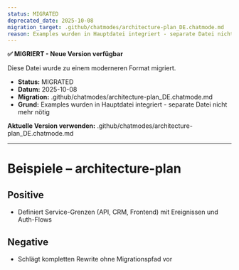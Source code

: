 ```yaml
---
status: MIGRATED
deprecated_date: 2025-10-08
migration_target: .github/chatmodes/architecture-plan_DE.chatmode.md
reason: Examples wurden in Hauptdatei integriert - separate Datei nicht mehr nötig
---
```


**✅ MIGRIERT - Neue Version verfügbar**

Diese Datei wurde zu einem moderneren Format migriert.

- **Status:** MIGRATED
- **Datum:** 2025-10-08
- **Migration:** .github/chatmodes/architecture-plan_DE.chatmode.md
- **Grund:** Examples wurden in Hauptdatei integriert - separate Datei nicht mehr nötig

**Aktuelle Version verwenden:** .github/chatmodes/architecture-plan_DE.chatmode.md

---

# Beispiele – architecture-plan

## Positive
- Definiert Service-Grenzen (API, CRM, Frontend) mit Ereignissen und Auth-Flows

## Negative
- Schlägt kompletten Rewrite ohne Migrationspfad vor


